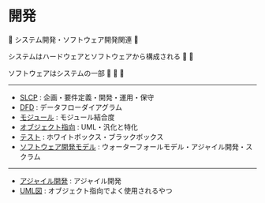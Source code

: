 # 開発

:dog: システム開発・ソフトウェア開発関連 :dog:

システムはハードウェアとソフトウェアから構成される :dog: :dog:

ソフトウェアはシステムの一部 :dog: :dog: :dog:

---

- [SLCP](slcp.md) : 企画・要件定義・開発・運用・保守
- [DFD](dfd.md) : データフローダイアグラム
- [モジュール](module.md) : モジュール結合度
- [オブジェクト指向](object.md) : UML・汎化と特化
- [テスト](test.md) : ホワイトボックス・ブラックボックス
- [ソフトウェア開発モデル](software.md) : ウォーターフォールモデル・アジャイル開発・スクラム

---

- [アジャイル開発](agile_development.md) : アジャイル開発
- [UML図](uml.md) : オブジェクト指向でよく使用されるやつ


